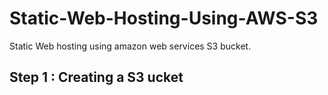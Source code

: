 # Static-Web-Hosting-Using-AWS-S3
Static Web hosting using amazon web services S3 bucket. 

## Step 1 : Creating a S3 ucket
